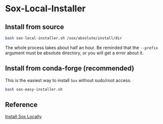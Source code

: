 # Sox-Local-Installer

## Install from source 
```bash
bash sox-local-installer.sh /sox/absolute/install/dir
```
The whole process takes about half an hour. Be reminded that the `--prefix` argument must be absolute directory, or you will get a error about it.

## Install from conda-forge (recommended)
This is the easiest way to install `Sox` without sudo/root access.
```bash
bash sox-easy-installer.sh
```

## Reference
[Install Sox Locally](https://realzza.github.io/blog/Install-Sox-Locally/)